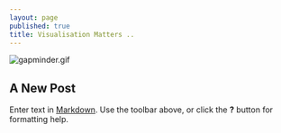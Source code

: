 ```yaml
---
layout: page
published: true
title: Visualisation Matters ..
---
```

![gapminder.gif]({{site.baseurl}}/assets/media/gapminder.gif)
## A New Post

Enter text in [Markdown](http://daringfireball.net/projects/markdown/). Use the toolbar above, or click the **?** button for formatting help.
